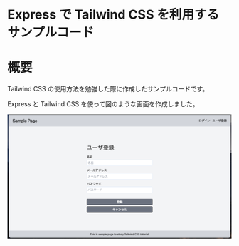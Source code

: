 # Express で Tailwind CSS を利用するサンプルコード

# 概要

Tailwind CSS の使用方法を勉強した際に作成したサンプルコードです。

Express と Tailwind CSS を使って図のような画面を作成しました。

![overview](./figures/overview.png)
